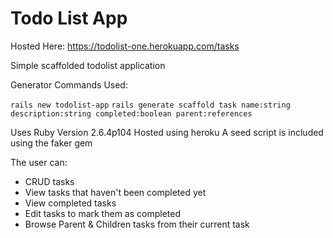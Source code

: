 # Todo List App

Hosted Here: https://todolist-one.herokuapp.com/tasks

Simple scaffolded todolist application

Generator Commands Used:

`rails new todolist-app`
`rails generate scaffold task name:string description:string completed:boolean parent:references`

Uses Ruby Version 2.6.4p104
Hosted using heroku
A seed script is included using the faker gem


The user can:
- CRUD tasks
- View tasks that haven't been completed yet
- View completed tasks
- Edit tasks to mark them as completed
- Browse Parent & Children tasks from their current task
